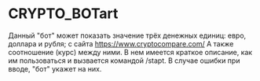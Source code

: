 # CRYPTO_BOTart
Данный "бот" может показать значение трёх денежных единиц: евро, доллара и рубля; с сайта https://www.cryptocompare.com/
А также соотношение (курс) между ними.
В нем имеется краткое описание, как им пользоваться и вызвается командой /stapt.
В случае ошибки при вводе, "бот" укажет на них.
